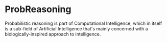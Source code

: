 # ProbReasoning

Probabilistic reasoning is part of Computational Intelligence, which in itself is a sub-field of Artificial Intelligence that's mainly concerned with a biologically-inspired approach to intelligence. 

